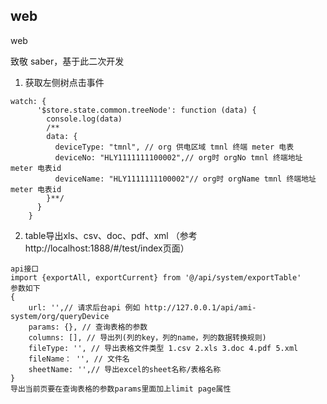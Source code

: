 ## web

web 

致敬 saber，基于此二次开发


1. 获取左侧树点击事件

```
watch: {
      '$store.state.common.treeNode': function (data) {
        console.log(data)
        /**
        data: {
          deviceType: "tmnl", // org 供电区域 tmnl 终端 meter 电表
          deviceNo: "HLY1111111100002",// org时 orgNo tmnl 终端地址 meter 电表id
          deviceName: "HLY1111111100002"// org时 orgName tmnl 终端地址 meter 电表id
        }**/
      }
    }
```

2. table导出xls、csv、doc、pdf、xml
（参考http://localhost:1888/#/test/index页面）
```
api接口
import {exportAll, exportCurrent} from '@/api/system/exportTable'
参数如下
{
	url: '',// 请求后台api 例如 http://127.0.0.1/api/ami-system/org/queryDevice
	params: {}, // 查询表格的参数
	columns: [], // 导出列(列的key，列的name，列的数据转换规则)
	fileType: '', // 导出表格文件类型 1.csv 2.xls 3.doc 4.pdf 5.xml
	fileName： '', // 文件名
	sheetName: '',// 导出excel的sheet名称/表格名称
}
导出当前页要在查询表格的参数params里面加上limit page属性
```
